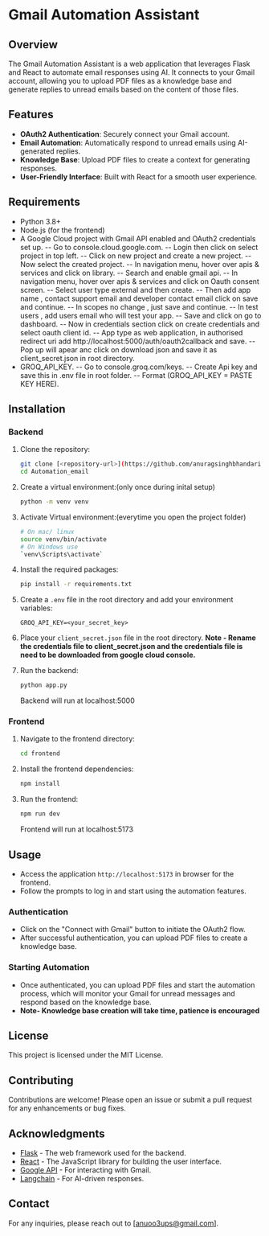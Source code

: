 # Gmail Automation Assistant

## Overview
The Gmail Automation Assistant is a web application that leverages Flask and React to automate email responses using AI. It connects to your Gmail account, allowing you to upload PDF files as a knowledge base and generate replies to unread emails based on the content of those files.

## Features
- **OAuth2 Authentication**: Securely connect your Gmail account.
- **Email Automation**: Automatically respond to unread emails using AI-generated replies.
- **Knowledge Base**: Upload PDF files to create a context for generating responses.
- **User-Friendly Interface**: Built with React for a smooth user experience.

## Requirements
- Python 3.8+
- Node.js (for the frontend)
- A Google Cloud project with Gmail API enabled and OAuth2 credentials set up.
-- Go to console.cloud.google.com.
-- Login then click on select project in top left.
-- Click on new project and create a new project.
-- Now select the created project.
-- In navigation menu, hover over apis & services and click on library.
-- Search and enable gmail api.
-- In navigation menu, hover over apis & services and click on Oauth consent screen.
-- Select user type external and then create.
-- Then add app name , contact support email and developer contact email click on save and continue.
-- In scopes no change , just save and continue.
-- In test users , add users email who will test your app.
-- Save and click on go to dashboard.
-- Now in credentials section click on create credentials and select oauth client id.
-- App type as web application, in authorised redirect uri add http://localhost:5000/auth/oauth2callback and save.
-- Pop up will apear anc click on download json and save it as client_secret.json in root directory.
- GROQ_API_KEY.
-- Go to console.groq.com/keys.
-- Create Api key and save this in .env file in root folder.
-- Format (GROQ_API_KEY = PASTE KEY HERE).

## Installation

### Backend
1. Clone the repository:
   ```bash
   git clone [<repository-url>](https://github.com/anuragsinghbhandari/Automation_email.git)
   cd Automation_email
   ```

2. Create a virtual environment:(only once during inital setup)
   ```bash
   python -m venv venv
   ```
3. Activate Virtual environment:(everytime you open the project folder)
   ```bash
   # On mac/ linux
   source venv/bin/activate
   # On Windows use
   `venv\Scripts\activate`
   ```
4. Install the required packages:
   ```bash
   pip install -r requirements.txt
   ```

5. Create a `.env` file in the root directory and add your environment variables:
   ```plaintext
   GROQ_API_KEY=<your_secret_key>
   ```

6. Place your `client_secret.json` file in the root directory. 
   **Note - Rename the credentials file to client_secret.json and the credentials file is need to be downloaded from google cloud console.**

7. Run the backend:
   ```bash
   python app.py
   ```
   Backend will run at localhost:5000
### Frontend
1. Navigate to the frontend directory:
   ```bash
   cd frontend
   ```

2. Install the frontend dependencies:
   ```bash
   npm install
   ```

3. Run the frontend:
   ```bash
   npm run dev
   ```
   Frontend will run at localhost:5173
## Usage
- Access the application `http://localhost:5173` in browser for the frontend.
- Follow the prompts to log in and start using the automation features.

### Authentication
- Click on the "Connect with Gmail" button to initiate the OAuth2 flow.
- After successful authentication, you can upload PDF files to create a knowledge base.

### Starting Automation
- Once authenticated, you can upload PDF files and start the automation process, which will monitor your Gmail for unread messages and respond based on the knowledge base.
- **Note- Knowledge base creation will take time, patience is encouraged**

## License
This project is licensed under the MIT License.

## Contributing
Contributions are welcome! Please open an issue or submit a pull request for any enhancements or bug fixes.

## Acknowledgments
- [Flask](https://flask.palletsprojects.com/) - The web framework used for the backend.
- [React](https://reactjs.org/) - The JavaScript library for building the user interface.
- [Google API](https://developers.google.com/gmail/api) - For interacting with Gmail.
- [Langchain](https://langchain.com/) - For AI-driven responses.

## Contact
For any inquiries, please reach out to [anuoo3ups@gmail.com].
